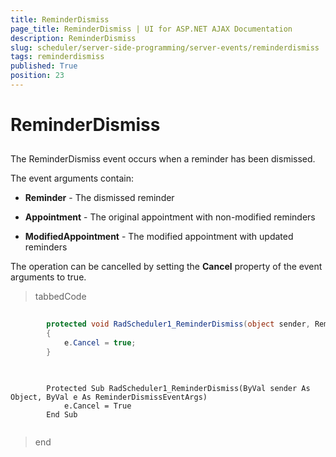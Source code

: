 ```yaml
---
title: ReminderDismiss
page_title: ReminderDismiss | UI for ASP.NET AJAX Documentation
description: ReminderDismiss
slug: scheduler/server-side-programming/server-events/reminderdismiss
tags: reminderdismiss
published: True
position: 23
---
```


# ReminderDismiss



## 



The ReminderDismiss event occurs when a reminder has been dismissed.

The event arguments contain:

* __Reminder__ - The dismissed reminder

* __Appointment__ - The original appointment with non-modified reminders

* __ModifiedAppointment__ - The modified appointment with updated reminders

The operation can be cancelled by setting the __Cancel__ property of the event arguments to true.



>tabbedCode

````C#
	
	    protected void RadScheduler1_ReminderDismiss(object sender, ReminderDismissEventArgs e)
	    {
	        e.Cancel = true;
	    }
	
````
````VB.NET
	
	    Protected Sub RadScheduler1_ReminderDismiss(ByVal sender As Object, ByVal e As ReminderDismissEventArgs)
	        e.Cancel = True
	    End Sub
	
````
>end
